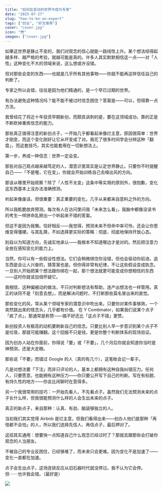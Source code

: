 ```yaml
---
title: "如何在变动的世界中成为专家"
date: "2025-07-27"
slug: "how-to-be-an-expert"
tags: ["创业", "好文推荐"]
cover: "cover.jpg"
icon: "😎"
images: ["cover.jpg"]
---
```

如果这世界是静止不变的，我们对观念的信心就能一路线性上升。某个想法经得起越多样、越严格的考验，就越可能是真的。许多人其实默默相信这一点——对「人性」这种变化不大的领域来说，这么想或许没错。



但对那些会变的东西——也就是几乎所有其他事物——你就不能再这样信任自己的判断了。



专家之所以会错，往往是因为他们精通的，是一个早已过期的世界。



有办法避免这种情况吗？能不能不被过时信念困住？答案是——可以，但得靠一点方法。



我曾经花了将近十年投资早期新创，而颇具讽刺的是，要在这领域成功，靠的正是不断砍掉重练信念的能力。



那些真正值得注意的新创点子，一开始几乎都看起来像烂主意，原因很简单：世界才刚变，而这个变化刚好让它从坏变成了对。我花了很多时间学会分辨这种「翻盘」，而这套技巧，其实也能套用在一切新想法上。



第一步，养成一种信念：世界一定会变。



那些对自己观点越来越笃定的人，潜意识里其实是认定世界静止。只要你不时提醒自己——「不是喔，它在变」，你就会开始训练自己去嗅出风的方向。



那该从哪里开始观察？除了「人性不太变」这条中等实用的原则外，很抱歉，变化这东西基本上没办法准确预测。



听起来像废话，但很重要：真正重要的变化，几乎从来都来自意料之外的方向。



所以我乾脆放弃预测。每次有人在访问里问我「未来怎么看」，我脑中都像没读书的考生一样拼命乱掰出一个听起来不错的答案。



但这不是因为我懒。恰好相反——我觉得，预测未来不但命中率可怜，还会让你思维变得僵硬。与其乱猜，不如选择更实际的策略：彻底、彻底地保持开放心态。



别自以为知道方向，先诚实地承认——我根本不知道哪边才是对的。然后把注意力全放在感知变化的能力上。



当然，你可以有一些假设性想法。它们会稍微绑住你没错，但也会驱动你前进。追东西是会让人兴奋的，猜答案也是。但你得非常有纪律，不让这些假设变成执念。
一旦别人开始把某个想法跟你绑在一起，那个想法就更可能变成你想相信的东西——这时你就该加倍怀疑它。



我相信，这种偏被动的做法，不只对判断想法有帮助，连产出想法也一样管用。真正的诀窍不是「刻意去想」，而是解决问题时，不打断那些莫名冒出来的直觉。



那些变化的风，常从某个领域专家的潜意识中吹出来。只要你对某件事够熟，一个突然跳出来的怪念头，几乎都有价值。
在 Y Combinator，如果我们说某个点子「疯了点」，那通常是称赞——搞不好还比「这点子不错」更赞。



新创投资人有极高的动机要刷新自己的信念。只要比别人早一步意识到某个点子不是垃圾，那就可能赚翻。这个回报不只是钱，更是你整个判断体系的现场验证。



因为创办人站在你面前，你得说「要」或「不要」，几个月后你就会知道你当时是神预测，还是大走眼。



那些说「不要」而错过 Google 的人（真的有几个），这笔帐会记一辈子。



凡是对想法要「下注」而非只评论的人，基本上都拥有这种自我纠错压力。任何人，只要愿意，也能拥有这种压力——你只要公开写下自己的判断。写在有标题、有持久性的地方——你会比闲聊时在意得多。



另一个我很常用的技巧：一开始先看人，不先看点子。虽然我们无法预测未来的点子长什么样，但我很能预测什么样的人会生出未来的点子。



真正的新点子，来自那种：认真、有劲、脑袋够独立的人。



当初我们其实觉得 Airbnb 是烂主意，但我们看得出来——创办人他们是那种「再怪都不会怕」的人，所以我们选择先信人、再信点子，最后押对了。



这招其实通用：想要快一点知道自己什么观念已经过时了？那就去跟那些会打破你观念的人当朋友。



不被自己的专业反困住，已经够难了，而未来只会更难。因为变化不是加速了——变化一直都在加速。



点子会生出点子，这场连锁反应从旧石器时代就没停过。我不认为它会停。
但⋯⋯也许我会错。（最好是）




![](https://prod-files-secure.s3.us-west-2.amazonaws.com/112d0858-5090-4d34-a606-b75eb8d65fd2/46476355-9cf3-4e99-9b7a-3531bc426380/1000202064.png?X-Amz-Algorithm=AWS4-HMAC-SHA256&X-Amz-Content-Sha256=UNSIGNED-PAYLOAD&X-Amz-Credential=ASIAZI2LB4665D2WGB4R%2F20251019%2Fus-west-2%2Fs3%2Faws4_request&X-Amz-Date=20251019T034225Z&X-Amz-Expires=3600&X-Amz-Security-Token=IQoJb3JpZ2luX2VjECEaCXVzLXdlc3QtMiJIMEYCIQDDj8lpU0S61x83UozpanUrHpPbCEPLV%2BEEf7sYPZQQXwIhAPsgxGt%2FbVoT25Hu9baCc1Rp%2B%2Ff6GZbXYvkTbGkS3ZH8KogECMr%2F%2F%2F%2F%2F%2F%2F%2F%2F%2FwEQABoMNjM3NDIzMTgzODA1Igz9vNqacd0E12qWmgwq3APJgpIENk%2BiniVjiFUxvX7jfGrzw22TP7nc2xbGKlcGLn%2FJUTf750HBOe%2BTNTkWHR1LlF5AnOo267fqcc1AS517UuIpN%2B%2FUjtBtblsb2lRaxGvGf2HVSXIZNvWN9b8ldyavuMRLB2xAo2y3DtR4%2BVWtqRZ3NSvOEFF68R3vi6MePfIEdxCazMlQ7FdQAdJXP771hYnn3cXEGaHZ%2FdQ9agWFUgDj47fNxp7pDjzmNKSUXoMQEkoo09kJpe04GaZM4DtQeWqe2OV6uUJYCZsZ0dT4lVdcODVedPqYOpPUGIvC0ZT%2FAWl7iWwaqTQcStHFTVD8LR1xh8tqZHDsmROf7auL9xR%2FA2T9U7V11P%2FwaDkWMUSSVd5Fi0TscXMDV39ARu2v9fjgAmiPruBC4adhOZpW5v8Uc1nj%2Bc3AI56%2BA6I5GVoiNQiGNUZYlh%2Fi%2B9Ivj4nWXjjY1grL29ONp6dOZwWjuRAgXw82GUFQpJVNT1bDgy4ng5fy50wSTdgi6Cl6KwV1Bpe3byKTtcQ7DnBDF%2BCdSXFbcXLYArRzXh%2FElpTFVWf9FIQa6NdXmUy1iVBQ9UM32RGr1QoaqHrkc9vCauO%2FdZE97EdFUHpE5KChut2odqfpHDaK5emVcmLduzCU7tDHBjqkAX7jbmOniS559KxuaJpkWIVdBtDt3WbbPnEdYCRC64QQkeb%2BF0x4swnPGuP50EIFXXesSe1V%2B0dwUJx7cz5Noaldejs6mZ7SFqYTPyIbhinODm2z7ma3HxCfV8EIKWdM480klAj0YFhtgDToUfFMpAkwCxPwglA94roDENAEASyQJOgmoC9%2F2F1S9CrYbGC%2BH07pzleyUoreQpocsnu1jRfDSk3R&X-Amz-Signature=89f822487a2ec451a7922887bc4da39904b499470b08f353248af0f1d2f8e396&X-Amz-SignedHeaders=host&x-amz-checksum-mode=ENABLED&x-id=GetObject)

